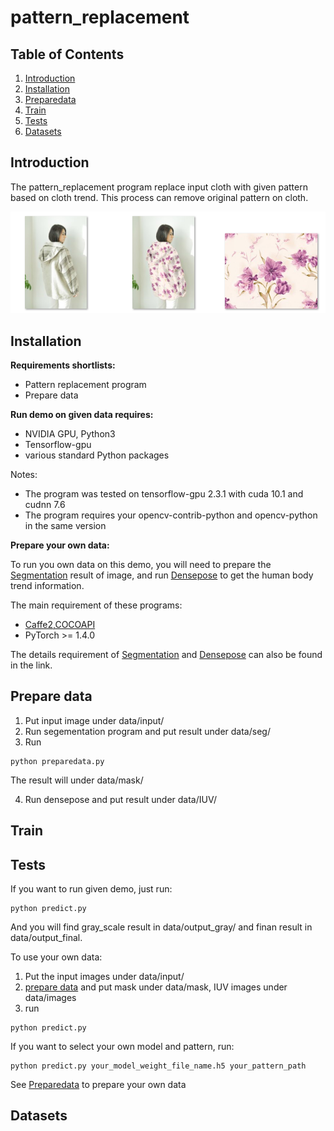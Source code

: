 pattern_replacement
===================

Table of Contents
-------------
1. [Introduction](#introduction)
2. [Installation](#installation)
3. [Preparedata](#preparedata)
3. [Train](#train)
4. [Tests](#tests)
5. [Datasets](#datasets)

Introduction
-------------
The pattern_replacement program replace input cloth with given pattern based on cloth trend. This process can remove original pattern on cloth.

![input](/data/demo_image/demo.png)

Installation
------------- 
**Requirements shortlists:**
- Pattern replacement program
- Prepare data

**Run demo on given data requires:**

- NVIDIA GPU, Python3
- Tensorflow-gpu
- various standard Python packages

Notes:
- The program was tested on tensorflow-gpu 2.3.1 with cuda 10.1 and cudnn 7.6
- The program requires your opencv-contrib-python and opencv-python in the same version 

**Prepare your own data:**

To run you own data on this demo, you will need to prepare the [Segmentation](https://github.com/PeikeLi/Self-Correction-Human-Parsing) result of image, and run [Densepose](https://github.com/facebookresearch/DensePose) to get the human body trend information.

The main requirement of these programs:
- [Caffe2,COCOAPI](https://github.com/facebookresearch/DensePose/blob/master/INSTALL.md)
- PyTorch >= 1.4.0

The details requirement of [Segmentation](https://github.com/PeikeLi/Self-Correction-Human-Parsing) and [Densepose](https://github.com/facebookresearch/DensePose) can also be found in the link.

Prepare data
-------------
1. Put input image under data/input/
2. Run segementation program and put result under data/seg/
3. Run
```
python preparedata.py
```
The result will under data/mask/

4. Run densepose and put result under data/IUV/


Train
-------------
Tests
-------------
If you want to run given demo, just run:
```
python predict.py
```
And you will find gray_scale result in data/output_gray/ and finan result in data/output_final.

To use your own data:
1. Put the input images under data/input/
2. [prepare data](#Preparedata) and put mask under data/mask, IUV images under data/images
3. run
```
python predict.py
```
If you want to select your own model and pattern, run:
```
python predict.py your_model_weight_file_name.h5 your_pattern_path
```
See [Preparedata](#Preparedata) to prepare your own data

Datasets
-------------
